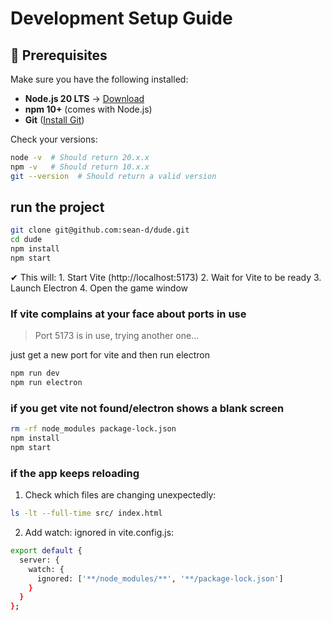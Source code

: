# Development Setup Guide

## 📌 Prerequisites

Make sure you have the following installed:

- **Node.js 20 LTS** → [Download](https://nodejs.org/en/download)
- **npm 10+** (comes with Node.js)
- **Git** ([Install Git](https://git-scm.com/downloads))

Check your versions:

```sh
node -v  # Should return 20.x.x
npm -v   # Should return 10.x.x
git --version  # Should return a valid version
```

## run the project

```sh
git clone git@github.com:sean-d/dude.git
cd dude
npm install
npm start
```

✔ This will: 1. Start Vite (http://localhost:5173) 2. Wait for Vite to be ready 3. Launch Electron 4. Open the game window

### If vite complains at your face about ports in use

> Port 5173 is in use, trying another one...

just get a new port for vite and then run electron

```sh
npm run dev
npm run electron
```

### if you get vite not found/electron shows a blank screen

```sh
rm -rf node_modules package-lock.json
npm install
npm start
```

### if the app keeps reloading

1. Check which files are changing unexpectedly:

```sh
ls -lt --full-time src/ index.html
```

2. Add watch: ignored in vite.config.js:

```sh
export default {
  server: {
    watch: {
      ignored: ['**/node_modules/**', '**/package-lock.json']
    }
  }
};
```
